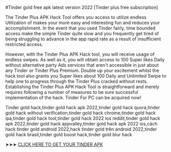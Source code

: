 #Tinder gold free apk latest version 2022 [Tinder plus free subscription]

The Tinder Plus APK Hack Tool offers you access to utilize endless Utilization of makes your more easy and interesting fun and reduces your accomplishment. In the event that you used Tinder fairly, time bounded access make the simple Tinder quite slow and you frequently get tired of being struggling to advance in the app rapid rate as a result of insufficient restricted access. 

However, with the Tinder Plus APK Hack tool, you will receive usage of endless swipes. As well as it, you will obtain access to 100 Super likes Daily without alternative party Ads services that aren't accessible in just about any Tinder or Tinder Plus Premium. Double up your excitement whilst the hack tool also grants you Super likes about 100 Daily and Unlimited Swipe to help one to progress through the Tinder Plus cracked without rests. Establishing the Tinder Plus APK Hack Tool is straightforward and merely requires following a number of measures to be sure successful implementation of the hack. Tinder For PC can be acquired now!

Tinder gold hack,tinder gold hack apk 2022,tinder gold hack quora,tinder gold hack without verification,tinder gold hack chrome,tinder gold hack ipa,tinder gold hack tool,tinder gold hack 2022 ios reddit,tinder gold hack apk 2022,tinder gold hack appvalley,tinder gold hack apk 2022 ios,cách hack tinder gold android 2022,hack tinder gold trên android 2022,tinder gold hack brasil,tinder gold boost hack,tinder gold blur hack

➤➤➤ <a href="https://gopremium.win/tinder/">CLICK HERE TO GET YOUR TINDER APK  </a> 
